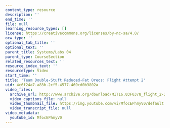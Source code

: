 ```yaml
---
content_type: resource
description: ''
end_time: ''
file: null
learning_resource_types: []
license: https://creativecommons.org/licenses/by-nc-sa/4.0/
ocw_type: ''
optional_tab_title: ''
optional_text: ''
parent_title: Systems/Labs 04
parent_type: CourseSection
related_resources_text: ''
resource_index_text: ''
resourcetype: Video
start_time: ''
title: 'Team Double-Stuft Reduced-Fat Oreos: Flight Attempt 2'
uid: 4c6f24a7-a83b-2cf5-4577-469cd0b3802a
video_files:
  archive_url: http://www.archive.org/download/MIT16.03F03/8_flight_2-220k.mp4
  video_captions_file: null
  video_thumbnail_file: https://img.youtube.com/vi/MfocEPhmyV0/default.jpg
  video_transcript_file: null
video_metadata:
  youtube_id: MfocEPhmyV0
---
```

